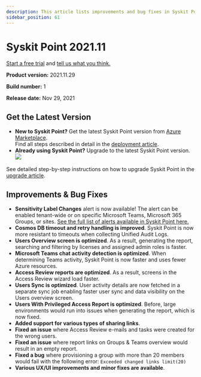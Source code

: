 ```yaml
---
description: This article lists improvements and bug fixes in Syskit Point version 2021.11.
sidebar_position: 61
---
```


# Syskit Point 2021.11

[Start a free trial](https://www.syskit.com/products/point/free-trial/) and [tell us what you think.](https://www.syskit.com/company/contact-us/)

**Product version:** 2021.11.29

**Build number:** 1

**Release date:** Nov 29, 2021

## Get the Latest Version

* **New to Syskit Point?** Get the latest Syskit Point version from [Azure Marketplace](https://azuremarketplace.microsoft.com/en-us/marketplace/apps/syskitltd.syskit\_point).\
  Find all steps described in detail in the [deployment article](../../set-up-point-enterprise/deployment/deploy-syskit-point.md).
* **Already using Syskit Point?** Upgrade to the latest Syskit Point version.\
  [![](https://aka.ms/deploytoazurebutton)](https://portal.azure.com/#create/Microsoft.Template/uri/https%3A%2F%2Fsyskitassetsstorage.blob.core.windows.net%2Fpoint%2FARMTemplates%2FPointUpdateDeploy%2FPointUpdateTemplate.json)

See detailed step-by-step instructions on how to upgrade Syskit Point in the [upgrade article](../../set-up-point-enterprise/deployment/upgrade-syskit-point.md).

## Improvements & Bug Fixes

* **Sensitivity Label Changes** alert is now available! The alert can be enabled tenant-wide or on specific Microsoft Teams, Microsoft 365 Groups, or sites. [See the full list of alerts available in Syskit Point here.](../../governance-and-automation/configure-alerts.md)
* **Cosmos DB timeout and retry handling is improved**. Syskit Point is now more resistant to timeouts when collecting Unified Audit Logs.
* **Users Overview screen is optimized**. As a result, generating the report, searching and filtering by licenses and assigned admin roles is faster.
* **Microsoft Teams chat activity detection is optimized**. When determining Teams activity, Syskit Point is now faster and uses fewer Azure resources.
* **Access Review reports are optimized**. As a result, screens in the Access Review wizard load faster.
* **Users Sync is optimized**. User activity details are now fetched in a separate sync job enabling faster user sync and data visibility on the Users overview screen.
* **Users With Privileged Access Report is optimized**. Before, large environments would run into issues when generating the report, which is now fixed.
* **Added support for various types of sharing links**.
* **Fixed an issue** where Access Review e-mails and tasks were created for the wrong users.
* **Fixed an issue** where report links on Groups & Teams overview would result in an empty report.
* **Fixed a bug** where provisioning a group with more than 20 members would fail with the following error: `Exceeded changed links limit(20)`
* **Various UX/UI improvements and minor fixes are available**.
